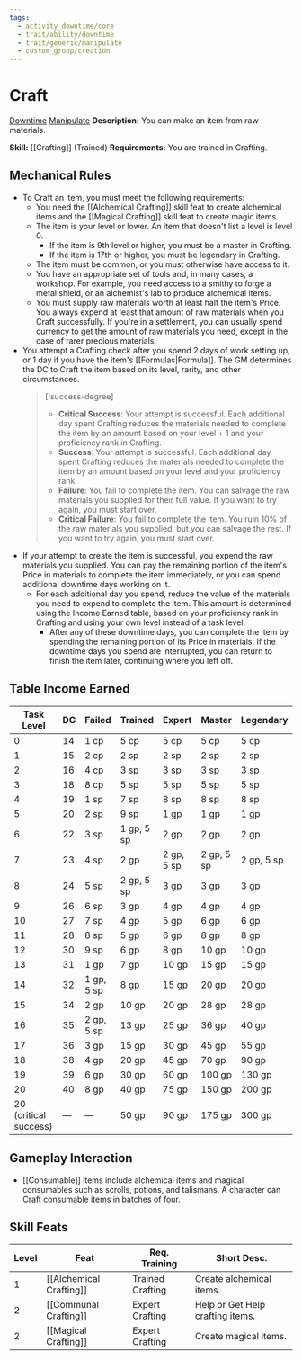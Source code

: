 ```yaml
---
tags:
  - activity_downtime/core
  - trait/ability/downtime
  - trait/generic/manipulate
  - custom_group/creation
---
```

# Craft

[Downtime](Downtime.md "Action & Ability Trait") [Manipulate](Manipulate.md "General Trait")
**Description:** You can make an item from raw materials.

**Skill:** [[Crafting]] (Trained)
**Requirements:** You are trained in Crafting.

## Mechanical Rules

- To Craft an item, you must meet the following requirements:
	- You need the [[Alchemical Crafting]] skill feat to create alchemical items and the [[Magical Crafting]] skill feat to create magic items.
	- The item is your level or lower. An item that doesn't list a level is level 0.
		- If the item is 9th level or higher, you must be a master in Crafting.
		- If the item is 17th or higher, you must be legendary in Crafting.
	- The item must be common, or you must otherwise have access to it.
	- You have an appropriate set of tools and, in many cases, a workshop. For example, you need access to a smithy to forge a metal shield, or an alchemist's lab to produce alchemical items.
	- You must supply raw materials worth at least half the item's Price. You always expend at least that amount of raw materials when you Craft successfully. If you're in a settlement, you can usually spend currency to get the amount of raw materials you need, except in the case of rarer precious materials.
- You attempt a Crafting check after you spend 2 days of work setting up, or 1 day if you have the item's [[Formulas|Formula]]. The GM determines the DC to Craft the item based on its level, rarity, and other circumstances. 
  > [!success-degree]
  >- **Critical Success**: Your attempt is successful. Each additional day spent Crafting reduces the materials needed to complete the item by an amount based on your level + 1 and your proficiency rank in Crafting.
  >- **Success**: Your attempt is successful. Each additional day spent Crafting reduces the materials needed to complete the item by an amount based on your level and your proficiency rank.
  >- **Failure**: You fail to complete the item. You can salvage the raw materials you supplied for their full value. If you want to try again, you must start over.
  >- **Critical Failure**: You fail to complete the item. You ruin 10% of the raw materials you supplied, but you can salvage the rest. If you want to try again, you must start over.
- If your attempt to create the item is successful, you expend the raw materials you supplied. You can pay the remaining portion of the item's Price in materials to complete the item immediately, or you can spend additional downtime days working on it.
	- For each additional day you spend, reduce the value of the materials you need to expend to complete the item. This amount is determined using the Income Earned table, based on your proficiency rank in Crafting and using your own level instead of a task level.  
	  - After any of these downtime days, you can complete the item by spending the remaining portion of its Price in materials. If the downtime days you spend are interrupted, you can return to finish the item later, continuing where you left off. 

## Table Income Earned

|**Task Level**|**DC**|**Failed**|**Trained**|**Expert**|**Master**|**Legendary**|
|---|---|---|---|---|---|---|
|0|14|1 cp|5 cp|5 cp|5 cp|5 cp|
|1|15|2 cp|2 sp|2 sp|2 sp|2 sp|
|2|16|4 cp|3 sp|3 sp|3 sp|3 sp|
|3|18|8 cp|5 sp|5 sp|5 sp|5 sp|
|4|19|1 sp|7 sp|8 sp|8 sp|8 sp|
|5|20|2 sp|9 sp|1 gp|1 gp|1 gp|
|6|22|3 sp|1 gp, 5 sp|2 gp|2 gp|2 gp|
|7|23|4 sp|2 gp|2 gp, 5 sp|2 gp, 5 sp|2 gp, 5 sp|
|8|24|5 sp|2 gp, 5 sp|3 gp|3 gp|3 gp|
|9|26|6 sp|3 gp|4 gp|4 gp|4 gp|
|10|27|7 sp|4 gp|5 gp|6 gp|6 gp|
|11|28|8 sp|5 gp|6 gp|8 gp|8 gp|
|12|30|9 sp|6 gp|8 gp|10 gp|10 gp|
|13|31|1 gp|7 gp|10 gp|15 gp|15 gp|
|14|32|1 gp, 5 sp|8 gp|15 gp|20 gp|20 gp|
|15|34|2 gp|10 gp|20 gp|28 gp|28 gp|
|16|35|2 gp, 5 sp|13 gp|25 gp|36 gp|40 gp|
|17|36|3 gp|15 gp|30 gp|45 gp|55 gp|
|18|38|4 gp|20 gp|45 gp|70 gp|90 gp|
|19|39|6 gp|30 gp|60 gp|100 gp|130 gp|
|20|40|8 gp|40 gp|75 gp|150 gp|200 gp|
|20 (critical success)|—|—|50 gp|90 gp|175 gp|300 gp|



## Gameplay Interaction

- [[Consumable]] items include alchemical items and magical consumables such as scrolls, potions, and talismans. A character can Craft consumable items in batches of four.


## Skill Feats

| Level | Feat                    | Req. Training    | Short Desc.                      |
| ----- | ----------------------- | ---------------- | -------------------------------- |
| 1     | [[Alchemical Crafting]] | Trained Crafting | Create alchemical items.         |
| 2     | [[Communal Crafting]]   | Expert Crafting  | Help or Get Help crafting items. |
| 2     | [[Magical Crafting]]    | Expert Crafting  | Create magical items.            |


